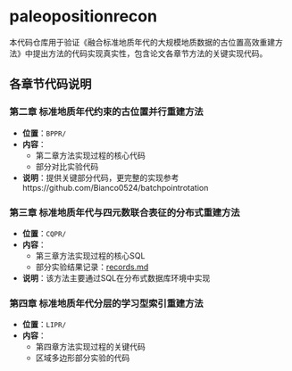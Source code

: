 # paleopositionrecon
本代码仓库用于验证《融合标准地质年代的大规模地质数据的古位置高效重建方法》中提出方法的代码实现真实性，包含论文各章节方法的关键实现代码。
## 各章节代码说明
### 第二章 标准地质年代约束的古位置并行重建方法
- **位置**：`BPPR/`
- **内容**：
  - 第二章方法实现过程的核心代码
  - 部分对比实验代码
- **说明**：提供关键部分代码，更完整的实现参考https://github.com/Bianco0524/batchpointrotation

### 第三章 标准地质年代与四元数联合表征的分布式重建方法
- **位置**：`CQPR/`
- **内容**：
  - 第三章方法实现过程的核心SQL
  - 部分实验结果记录：[records.md](CQPR/records.md)
- **说明**：该方法主要通过SQL在分布式数据库环境中实现

### 第四章 标准地质年代分层的学习型索引重建方法
- **位置**：`LIPR/`
- **内容**：
  - 第四章方法实现过程的关键代码
  - 区域多边形部分实验的代码
